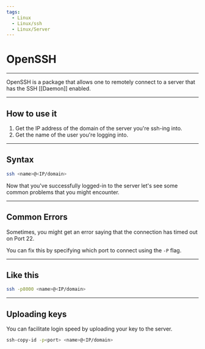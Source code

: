 ```yaml
---
tags:
  - Linux
  - Linux/ssh
  - Linux/Server
---
```


# OpenSSH

---

OpenSSH is a package that allows one to remotely connect to a server that has the SSH [[Daemon]] enabled.

---

## How to use it

1. Get the IP address of the domain of the server you're ssh-ing into.
2. Get the name of the user you're logging into.

---

## Syntax

```bash
ssh <name>@<IP/domain>
```

Now that you've successfully logged-in to the server let's see some common problems that you might encounter.

---

## Common Errors

 Sometimes, you might get an error saying that the connection has timed out on Port 22.

You can fix this by specifying which port to connect using the `-P` flag.

---

## Like this

```bash
ssh -p8000 <name>@<IP/domain>
```

---

## Uploading keys

You can facilitate login speed by uploading your key to the server.

```bash
ssh-copy-id -p<port> <name>@<IP/domain>
```